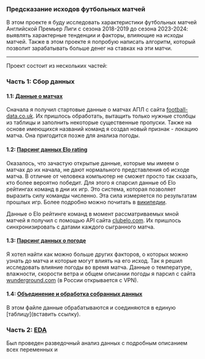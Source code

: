 ### Предсказание исходов футбольных матчей 
В этом проекте я буду исследовать характеристики футбольных матчей Английской Премьер Лиги с сезона 2018-2019 до сезона 2023-2024: выявлять характерные тенденции и факторы, 
влияющие на исходы матчей. Также в этом проекте я попробую написать алгоритм, который позволит зарабатывать больше денег на ставках на эти матчи.
___
Проект состоит из нескольких частей:

### Часть 1: Сбор данных

#### 1.1: [Данные о матчах](https://github.com/Zianielir/Football-EPL-2018-2024-Data-Analysis/blob/main/%5B1%5D%20Data_acquisition.ipynb)
Сначала я получил стартовые данные о матчах АПЛ с сайта [football-data.co.uk](https://football-data.co.uk/). Их пришлось обработать, вытащить только нужные столбцы из таблицы
и заполнить некоторые существенные пропуски. Также на основе имеющихся названий команд я создал новый признак - локацию матча. Она пригодится позже для анализа погоды.

#### 1.2: [Парсинг данных Elo rating](https://github.com/Zianielir/Football-EPL-2018-2024-Data-Analysis/blob/main/%5B2%5D%20Parser%20elo%20rating.ipynb)
Оказалось, что зачастую открытые данные, которые мы имеем о матчах до их начала, не дают нормального представления об исходе матча. В отличие от человека компьютер не сможет просто так
сказать, кто более вероятно победит. Для этого я спарсил данные об Elo рейтингах команд в дни их игр. Это система, которая позволяет выразить силу команды численно.
Эта сила измеряется по результатам прошлых игр. Более подробно можно почитать в [википедии](https://ru.wikipedia.org/wiki/%D0%A0%D0%B5%D0%B9%D1%82%D0%B8%D0%BD%D0%B3_%D0%AD%D0%BB%D0%BE).

Данные о Elo рейтинге команд в момент рассматриваемых мной матчей я получил с помощью API сайта [clubelo.com](http://clubelo.com). Их пришлось синхронизировать с датами каждого сыгранного
матча. 

#### 1.3: [Парсинг данных о погоде](https://github.com/Zianielir/Football-EPL-2018-2024-Data-Analysis/blob/main/%5B3%5D%20Parser%20weather.ipynb)
Я хотел найти как можно больше других факторов, о которых можно узнать до матча и которые могут влиять на его исход. Так я решил исследовать влияние погоды во время матча.
Данные о температуре, влажности, скорости ветра и общем описании погоды я парсил c сайта [wunderground.com](https://www.wunderground.com) (в России открывается с VPN). 

#### 1.4: [Объединение и обработка собранных данных](https://github.com/Zianielir/Football-EPL-2018-2024-Data-Analysis/blob/main/%5B4%5D%20Data_merge.ipynb)
В этом файле данные обрабатываются и соединяются в единую [таблицу](вставить ссылку).

### Часть 2: [EDA](https://github.com/Zianielir/Football-EPL-2018-2024-Data-Analysis/blob/main/%5B5%5D%20EDA.ipynb)
Был проведен разведочный анализ данных с подробным описанием всех переменных и 




